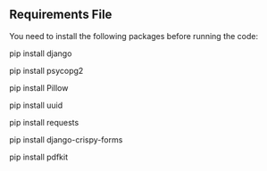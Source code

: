 ## Requirements File
You need to install the following packages before running the code:

pip install django

pip install psycopg2

pip install Pillow

pip install uuid

pip install requests

pip install django-crispy-forms

pip install pdfkit
